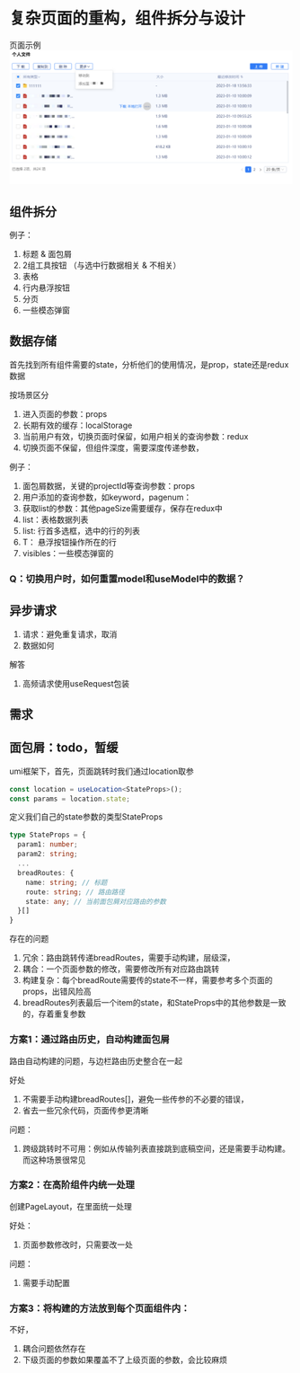 # 复杂页面的重构，组件拆分与设计

页面示例 ![页面示例](%E9%A1%B5%E9%9D%A2%E7%A4%BA%E4%BE%8B.png)

## 组件拆分

例子：
1. 标题 & 面包屑
2. 2组工具按钮 （与选中行数据相关 & 不相关）
3. 表格
4. 行内悬浮按钮
5. 分页
6. 一些模态弹窗

## 数据存储

首先找到所有组件需要的state，分析他们的使用情况，是prop，state还是redux数据

按场景区分
1. 进入页面的参数：props
1. 长期有效的缓存：localStorage
2. 当前用户有效，切换页面时保留，如用户相关的查询参数：redux
3. 切换页面不保留，但组件深度，需要深度传递参数，

例子：
1. 面包屑数据，关键的projectId等查询参数：props
2. 用户添加的查询参数，如keyword，pagenum：
1. 获取list的参数：其他pageSize需要缓存，保存在redux中
1. list<T>：表格数据列表
2. list<T>: 行首多选框，选中的行的列表
3. T： 悬浮按钮操作所在的行
4. visibles：一些模态弹窗的

### Q：切换用户时，如何重置model和useModel中的数据？


## 异步请求
1. 请求：避免重复请求，取消
2. 数据如何

解答
1. 高频请求使用useRequest包装

## 需求

## 面包屑：todo，暂缓
umi框架下，首先，页面跳转时我们通过location取参
```ts
const location = useLocation<StateProps>();
const params = location.state;
```
定义我们自己的state参数的类型StateProps
```ts
type StateProps = {
  param1: number;
  param2: string;
  ...
  breadRoutes: {
    name: string; // 标题
    route: string; // 路由路径
    state: any; // 当前面包屑对应路由的参数
  }[]
}
```

存在的问题
1. 冗余：路由跳转传递breadRoutes，需要手动构建，层级深，
2. 耦合：一个页面参数的修改，需要修改所有对应路由跳转
3. 构建复杂：每个breadRoute需要传的state不一样，需要参考多个页面的props，出错风险高
4. breadRoutes列表最后一个item的state，和StateProps中的其他参数是一致的，存着重复参数

### 方案1：通过路由历史，自动构建面包屑
路由自动构建的问题，与边栏路由历史整合在一起

好处
1. 不需要手动构建breadRoutes[]，避免一些传参的不必要的错误，
2. 省去一些冗余代码，页面传参更清晰

问题：
1. 跨级跳转时不可用：例如从传输列表直接跳到底稿空间，还是需要手动构建。而这种场景很常见


### 方案2：在高阶组件内统一处理
创建PageLayout，在里面统一处理

好处：
1. 页面参数修改时，只需要改一处

问题：
1. 需要手动配置

### 方案3：将构建的方法放到每个页面组件内：
不好，
1. 耦合问题依然存在
2. 下级页面的参数如果覆盖不了上级页面的参数，会比较麻烦
